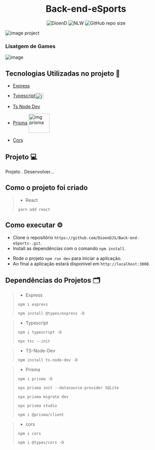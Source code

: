 ﻿<h1 align="center">Back-end-eSports</h1>
<!-- <h1 align="center"><img src="" height="60" width="65" alt="" /> NLW 07º HEAT</h1> -->

<p align="center">
    <img src="https://img.shields.io/static/v1?label=DioenD&message=JS&color=d2cca1&labelColor=757780" alt="DioenD">
    <img src="https://img.shields.io/static/v1?label=NLW eSports&message=02&color=202024&labelColor=41356b" alt="NLW">
    <img alt="GitHub repo size" src="https://img.shields.io/github/repo-size/DioenDJS/Back-end-eSports-" >
</p>

<img src="src/assets/imagemprojeto.png" alt="image project" />

### Lisatgem de Games
![image](https://user-images.githubusercontent.com/76778401/194794168-b780a4a1-4c74-496e-b362-9c2368e22a8a.png)

## Tecnologias Utilizadas no projeto :construction:

<!-- - [Vite](https://vitejs.dev/)<img align="center" alt="img_React" height="20" width="25" src="https://vitejs.dev/logo.svg" style="max-width:100%;" />

- [Typescript](https://www.typescriptlang.org/) <img align="center" alt="img typescript" height="20" width="25" src="https://raw.githubusercontent.com/devicons/devicon/master/icons/typescript/typescript-original.svg" style="max-width:100%;" />

- [Tailwindcss](https://tailwindcss.com/docs/installation) <img align="center" alt="img typescript" height="20" width="25" src="https://cdn.jsdelivr.net/gh/devicons/devicon/icons/tailwindcss/tailwindcss-plain.svg"  style="max-width:100%;" />

- [Apollo Client Graphql](https://www.apollographql.com/docs/react/get-started) <img align="center" alt="img typescript" height="20" width="25" src="https://encrypted-tbn0.gstatic.com/images?q=tbn:ANd9GcSPY72rSIdFYpcpukceY-dD5DhFDtnq9nPhvAulwAPbwSFZTdMGF5DxERHeX0mD0sXeurs&usqp=CAU"  style="max-width:100%;" />

- [ Phosphor icon](https://phosphoricons.com/)

- [Date fns](https://date-fns.org/)

- [Vime](https://vimejs.com/)<img align="center" alt="img vimejs" height="20" width="25" src="https://vimejs.com/img/vime.svg"  style="max-width:100%;" /> -->
- [Express](https://expressjs.com)

- [Typescript](https://www.typescriptlang.org/)<img align="center" alt="img typescript" height="20" width="25" src="https://cdn.jsdelivr.net/gh/devicons/devicon/icons/typescript/typescript-original.svg" style="max-width:100%;" />

- [Ts Node Dev](https://www.npmjs.com/package/ts-node-dev)

- [Prisma](https://www.prisma.io/) <img align="center" alt="img prisma" height="60" width="65" src="https://website-v9.vercel.app/logo-dark.svg" style="max-width:100%;" />

- [Cors](https://www.npmjs.com/package/cors)
<!-- 

- [ Sass ](https://sass-lang.com/)<img align="center" alt="img sass" height="20" width="25" src="https://cdn.jsdelivr.net/gh/devicons/devicon/icons/sass/sass-original.svg" style="max-width:100%;" /> -->



## Projeto :computer:
Projeto . Desenvolver...

## Como o projeto foi criado 

> - React
>
> ``` yarn add react ```

## Como executar :gear:

- Clone o repositório `https://github.com/DioenDJS/Back-end-eSports-.git`.
- Install as dependências com o comando `npm install`.
<!-- - Rode o docker  `docker-compose up` para subir a imagem do postgres. -->
- Rode o projeto `npm run dev` para iniciar a aplicação.
- Ao final a aplicação estará disponível em `http://localhost:3000`.

## Dependências do Projetos :card_index_dividers:


> - Express
>
>``` npm i express ```
>
>``` npm install @types/express -D ```

> - Typescript
>
> ``` npm i typescript -D ```
>
> ``` npx tsc --init ```


> - TS-Node-Dev
>
> ``` npm install ts-node-dev -D ```

> - Prisma
>
> ``` npm i prisma -D  ```
>
>``` npx prisma init --datasource-provider SQLite ```
>
>```npx prisma migrate dev```
>
>```npx prisma studio```
>
>```npm i @prisma/client```

> - cors
>
>``` npm i cors ```
>
>```npm i @types/cors -D```
<!-- 
>
>``` yarn add babel-loader -D ```
>
>``` yarn add html-webpack-plugin -D  ```
>
>``` yarn add webpack-dev-server -D ```
>
>``` yarn add style-loader css-loader -D ```


> - Sass
>
>``` yarn add node-sass -D ```
>
>``` yarn add sass-loader -D ``` -->
